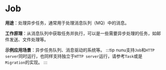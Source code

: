 # Job
**用途**：处理异步任务，通常用于处理消息队列（MQ）中的消息。

**工作原理**：从消息队列中获取任务并执行，可以是一些需要异步处理的任务，如邮件发送、文件处理等。

**示例应用场景**：异步任务队列、消息驱动的系统等。
:::tip
nunu支持`Job`和`HTTP server`同时运行，也同样支持独立于`HTTP server`运行，请参考`Task`或是`Migration`的实现。
:::